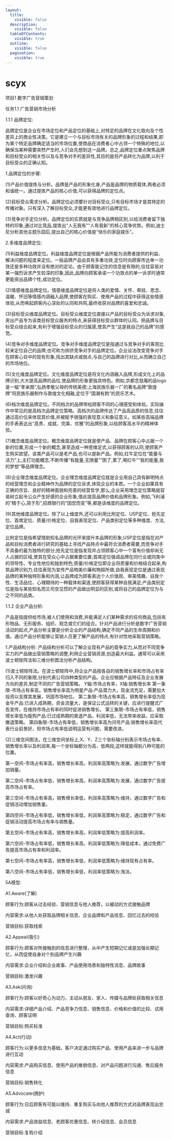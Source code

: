 ```yaml
---
layout:
  title:
    visible: false
  description:
    visible: false
  tableOfContents:
    visible: true
  outline:
    visible: false
  pagination:
    visible: true
---
```


# scyx

项目1 数字广告营销策划&#x20;

任务1.1 广告营销市场分析&#x20;

1.1.1 品牌定位:&#x20;

品牌定位是企业在市场定位和产品定位的基础上,对特定的品牌在文化取向及个性差异上的商业性决策。它是建立一个与目标市场有关的品牌形象的过程和结果,即为某个特定品牌确定适当的市场位置,使商品在消费者心中占领一个特殊的地位,以确保当某种需要突然产生时,人们会先想到这一品牌。总之,品牌定位重点聚焦品牌和目标受众的相关性以及与竞争对手的差异性,其目的是将产品转化为品牌,以利于目标受众的正确认知。&#x20;

1.品牌定位的步骤:&#x20;

(1)产品价值提炼与分析。品牌是产品的形象化身,产品是品牌的物质载体,两者必须和谐统一。通过提炼产品的核心价值,可以获得品牌的定位点。

(2)目标受众需求分析。品牌定位必须要针对目标受众,只有目标市场才是其特定的传播对象。只有深入了解目标受众,才能更有效地进行品牌定位。

(3)竞争对手定位分析。品牌定位的实质就是与竞争品牌相区别,以给消费者留下独特的印象,通过对比竞品,提炼出“人无我有”“人有我新”的核心竞争优势。例如,迪士尼分析其他主题乐园后,提出自己的核心价值是“快乐的家庭娱乐”。

2.多维度品牌定位:

(1)利益维度品牌定位。利益维度品牌定位是根据产品所能为消费者提供的利益、解决问题的程度来定位。一般品牌产品会具有多重功效,定位时向顾客传达单一功效还是多种功效并没有绝对的定论。由于顾客能记住的信息是有限的,往往容易对某一强烈诉求产生较深的印象,因此,品牌向顾客承诺一个功效点的单一诉求时通常更能突出品牌个性,成功定位。

(2)情感维度品牌定位。情感维度品牌定位是将人类的爱情、关怀、牵挂、思念、温暖、怀旧等情感内涵融入品牌,使顾客在购买、使用产品的过程中获得这些情感体验,从而唤起顾客内心深处的认同和共鸣,最终收获对品牌的喜爱和忠诚。

(3)目标受众维度品牌定位。目标受众维度定位直接以产品的目标受众为诉求对象,突出产品专为该类目标受众服务的特点,来获得目标受众群体的认同。把品牌与目标受众结合起来,有利于增强目标受众的归属感,使其产生“这是我自己的品牌”的感觉。

(4)竞争对手维度品牌定位。竞争对手维度品牌定位是指通过与竞争对手的客观比较来定位自己的品牌,也可称为排挤竞争对手的品牌定位。企业设法改变竞争对手在顾客心目中的现有形象,找出其缺点或弱点,与自己的品牌进行对比,从而确立自己的市场地位。

(5)文化维度品牌定位。文化维度品牌定位是将文化内涵融入品牌,形成文化上的品牌识别,大大提高品牌的品位,使品牌的形象更独具特色。例如,京都念慈庵的品logo是一幅“孝亲图”,弘扬孝敬父母的传统美德;上海民族乐器一厂的著名品牌“敦煌牌”将民族乐器制作与敦煌文化相融,定位于“国潮有韵”的民乐艺术。

(6)档次维度品牌定位。不同档次的品牌带给顾客不同的心理感受和体验。实际操作中常见的是高档次品牌定位策略。高档次的品牌传达了产品高品质的信息,往往通过高价位来体现其价值,并被赋予很强的表现意义和象征意义。如某些高端品牌的手表表达出“高贵、成就、完美、优雅”的品牌形象,以给顾客高水平的精神体验。

(7)概念维度品牌定位。概念维度品牌定位就是使产品、品牌在顾客心中占据一个新的位置,形成一个新的概念,甚至造成一种思维定式,以获得顾客的认同,使顾客产生购买欲望。该类产品可以是老产品,也可以是新产品。例如,红牛定位在“能量与活力”上,主打功能概念,不断传播“有能量,无限量”“困了,累了,喝红牛”“我的能量,我的梦想”等品牌理念。

(8)企业理念维度品牌定位。企业理念维度品牌定位就是企业用自己具有鲜明特点的经营理念和企业精神作为品牌的定位诉求,体现企业的本质。一个企业如果具有正确的宗旨、良好的精神面貌和完善的经营哲学,那么,企业采用理念定位策略就容易树立起令公众产生好感的企业形象,借此提高品牌价值和品牌形象。例如,飞利浦的“精于心,简于形”,招商银行的“因您而变”等,都是该维度的品牌定位。

(9)其他维度品牌定位。除了以上维度外,还可以利用比附定位、USP定位、抢先定位、首席定位、质量/价格定位、自我表现定位、产品类别定位等多种维度、方法,定位品牌。

比附定位是指希望借助知名品牌的光环来提升本品牌的形象;USP定位是指在对产品和目标消费者进行研究的基础上寻找产品特点中最符合消费者需要,而竞争对手不具备的最为独特的部分;抢先定位是指发现并占领顾客心中一个富有价值却尚无人占据的区域,使其在受众心中占据重要位置;首席定位强调品牌在同行业或同类中的领导性、专业性地位和独到特色;质量/价格定位即企业将质量和价格结合起来,构筑品牌识别力,往往表现为宣传产品物美价廉和物超所值;自我表现定位是通过表现品牌的某种独特形象和内涵,让品牌成为顾客表达个人价值观、审美情趣、自我个性、生活品位、心理期待的一种载体和渠道,使顾客获得某种自我满足;产品类别定位是指与某些知名而又司空见惯的产品做出明显的区别,或将自己的品牌定位为与之不同的品类。

&#x20;1.1.2 企业产品分析:&#x20;

产品是指提供给市场,被人们使用和消费,并能满足人们某种需求的任何商品,包括有形物品、无形服务、组织、观念或它们的组合。针对产品进行分析是数字广告营销活动的起点,产品分析主要是分析企业的产品结构,确定不同产品的生命周期和价值。通过产品分析能够让营销人员更了解产品的特点,有针对性地采取营销策略。&#x20;

1.产品结构分析: 产品结构分析可以了解企业现有产品的竟争实力,从而对不同竞争实力的产品做出营销策略的调整,利用企业营销资源,创造最大利益。通常可以采用波士顿矩阵法和三维分析图法分析产品结构。

(1)波士顿矩阵法。在波士顿矩阵中,将企业产品按各自的销售增长率和市场占有率归入不同的象限,分别代表公司四种类型的产品。企业应根据产品特征及企业发展方向的差异,制定不同的广告营销策略。 Y轴:市场占有率，X轴:销售增长率 第一象限-市场占有率高，销售增长率高为明星产品:产品潜力大，现金流充足，需要加大投资以支撑其发展，巩固市场地位。 第二象限-市场占有率高，销售增长率低为现金牛产品:已进入成熟期，资金流量大，是保证公式运转的关键，应进行提醒式广告宣传，在维持市场占有率的同时促进销售增长。 第三象限-市场占有率低，销售增长率低为瘦狗产品:已过成熟期的衰退产品，利润率低，无法带来收益，应采取撤退策略。 第四象限-市场占有率低，销售增长率高为问号产品:销售增长率高代表行业前景好，但市场占有率低说明运营有问题，需要改进。

(2)三维空间图法。在三维空间坐标上,X、Y、Z三个坐标轴分别表示市场占有率、销售增长率以及利润率,每一个坐标轴都分为高、低两段,这样就能得到八种可能的位置。&#x20;

第一空间-市场占有率高，销售增长率高，利润率高策略为:发展，通过数字广告增加销量。

第二空间-市场占有率低，销售增长率高，利润率高策略为:发展，通过数字广告提高市场占有率。

第三空间-市场占有率高，销售增长率低，利润率高策略为:维持，通过数字广告和促销活动增加销售量。

第四空间-市场占有率低，销售增长率低，利润率高策略为:稳定，通过数字广告和促销活动提高市场占有率与销售量。&#x20;

第五空间-市场占有率高，销售增长率高，利润率低策略为:提高利润率。

第六空间-市场占有率低，销售增长率高，利润率低策略为:降低成本，通过免费广告提高市场占有率和利润率。&#x20;

第七空间-市场占有率高，销售增长率低，利润率低策略为:维持现有占有率。

第八空间-市场占有率低，销售增长率低，利润率低策略为:淘汰。

5A模型:

A1.Aware(了解)

顾客行为:顾客从过去经验、营销信息与他人推荐，以被动的方式接触品牌

内容需求:从他人处获取品牌相关信息、企业品牌和产品信息、回忆过去的经验

营销目标:获取线索

A2.Appeal(吸引)

顾客行为:顾客对所接触到的信息进行整理，从中产生短期记忆或是加强长期记忆，从而促使自身对个别品牌产生兴趣

内容需求:企业介绍和企业故事、产品使用场景和独特性消息、品牌故事

营销目标:激发兴趣

A3.Ask(问询)

顾客行为:顾客以好奇心为动力，主动从朋友、家人、传媒与品牌处获取相关信息

内容需求:详细产品介绍、产品竞争力信息、销售信息、价格和价值的比较、试用查询、顾客证明

营销目标:购买标准

A4.Act(行动)

顾客行为:以更多信息为基础，客户决定通过购买产品、使用产品来进一步与品牌进行互动

内容需求:产品购买信息、使用产品的推倒信息、对产品问题进行沟通、售后服务信息

营销目标:销售转化

A5.Advocate(拥护)

顾客行为:日后顾客有可能以维持、重复购买与向他人推荐的方式对品牌表现出忠诚

内容需求:产品效益信息、老顾客优惠信息、转介绍信息、会员信息

营销目标:复购介绍
